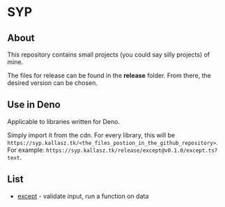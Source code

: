 # SYP

## About
This repository contains small projects (you could say silly projects) of mine.

The files for release can be found in the __release__ folder. From there, the desired version can be chosen.

## Use in Deno
Applicable to libraries written for Deno.

Simply import it from the cdn. For every library, this will be `https://syp.kallasz.tk/<the_files_postion_in_the_github_repository>`. For example: `https://syp.kallasz.tk/release/except@v0.1.0/except.ts?text`.

## List
 - [except](./expect/expect.ts) - validate input, run a function on data